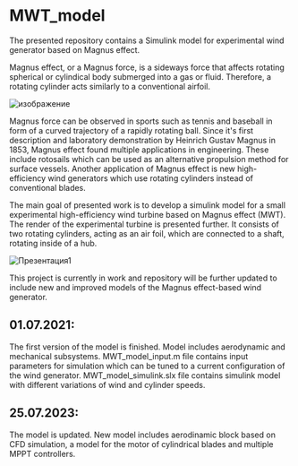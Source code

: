 # MWT_model

The presented repository contains a Simulink model for experimental wind generator based on Magnus effect. 

Magnus effect, or a Magnus force, is a sideways force that affects rotating spherical or cylindical body submerged into a gas or fluid. Therefore, a rotating cylinder acts similarly to a conventional airfoil. 

![изображение](https://user-images.githubusercontent.com/86794870/130794392-5cc4f05f-4f00-4743-b69a-75d328e6cf0b.png)

Magnus force can be observed in sports such as tennis and baseball in form of a curved trajectory of a rapidly rotating ball. Since it's first description and laboratory demonstration by Heinrich Gustav Magnus in 1853, Magnus effect found multiple applications in engineering. These include rotosails which can be used as an alternative propulsion method for surface vessels. Another application of Magnus effect is new high-efficiency wind generators which use rotating cylinders instead of conventional blades.

The main goal of presented work is to develop a simulink model for a small experimental high-efficiency wind turbine based on Magnus effect (MWT). The render of the experimental turbine is presented further. It consists of two rotating cylinders, acting as an air foil, which are connected to a shaft, rotating inside of a hub.

![Презентация1](https://user-images.githubusercontent.com/86794870/130788554-83bad5fa-dce3-4462-9a14-52e391636e3c.png)

This project is currently in work and repository will be further updated to include new and improved models of the Magnus effect-based wind generator.

## 01.07.2021: 
The first version of the model is finished. Model includes aerodynamic and mechanical subsystems.
MWT_model_input.m file contains input parameters for simulation which can be tuned to a current configuration of the wind generator. 
MWT_model_simulink.slx file contains simulink model with different variations of wind and cylinder speeds.

## 25.07.2023: 
The model is updated. New model includes aerodinamic block based on CFD simulation, a model for the motor of cylindrical blades and multiple MPPT controllers.
